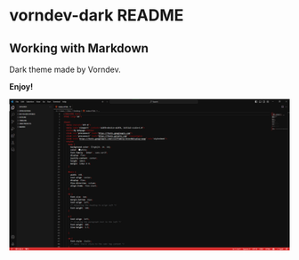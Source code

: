 # vorndev-dark README

## Working with Markdown

Dark theme made by Vorndev.

**Enjoy!**

![Alt text](Screenshot_of_theme.png)